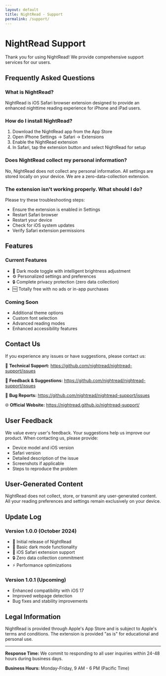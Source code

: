 ```yaml
---
layout: default
title: NightRead - Support
permalink: /support/
---
```


# NightRead Support

Thank you for using NightRead! We provide comprehensive support services for our users.

## Frequently Asked Questions

### What is NightRead?
NightRead is iOS Safari browser extension designed to provide an enhanced nighttime reading experience for iPhone and iPad users.

### How do I install NightRead?
1. Download the NightRead app from the App Store
2. Open iPhone Settings → Safari → Extensions
3. Enable the NightRead extension
4. In Safari, tap the extension button and select NightRead for setup

### Does NightRead collect my personal information?
No, NightRead does not collect any personal information. All settings are stored locally on your device. We are a zero-data-collection extension.

### The extension isn't working properly. What should I do?
Please try these troubleshooting steps:
- Ensure the extension is enabled in Settings
- Restart Safari browser
- Restart your device
- Check for iOS system updates
- Verify Safari extension permissions

## Features

### Current Features
- 🌙 Dark mode toggle with intelligent brightness adjustment
- ⚙️ Personalized settings and preferences
- 🔒 Complete privacy protection (zero data collection)
- 🆓 Totally free with no ads or in-app purchases

### Coming Soon
- Additional theme options
- Custom font selection
- Advanced reading modes
- Enhanced accessibility features

## Contact Us

If you experience any issues or have suggestions, please contact us:

📧 **Technical Support:** https://github.com/nightread/nightread-support/issues

💬 **Feedback & Suggestions:** https://github.com/nightread/nightread-support/issues

🐛 **Bug Reports:** https://github.com/nightread/nightread-support/issues

🌐 **Official Website:** https://nightread.github.io/nightread-support/

## User Feedback

We value every user's feedback. Your suggestions help us improve our product. When contacting us, please provide:

- Device model and iOS version
- Safari version
- Detailed description of the issue
- Screenshots if applicable
- Steps to reproduce the problem

## User-Generated Content

NightRead does not collect, store, or transmit any user-generated content. All your reading preferences and settings remain exclusively on your device.

## Update Log

### Version 1.0.0 (October 2024)
- 🎉 Initial release of NightRead
- 🌙 Basic dark mode functionality
- 📱 iOS Safari extension support
- 🔒 Zero data collection commitment
- ⚡ Performance optimizations

### Version 1.0.1 (Upcoming)
- Enhanced compatibility with iOS 17
- Improved webpage detection
- Bug fixes and stability improvements

## Legal Information

NightRead is provided through Apple's App Store and is subject to Apple's terms and conditions. The extension is provided "as is" for educational and personal use.

---

**Response Time:** We commit to responding to all user inquiries within 24-48 hours during business days.

**Business Hours:** Monday-Friday, 9 AM - 6 PM (Pacific Time)